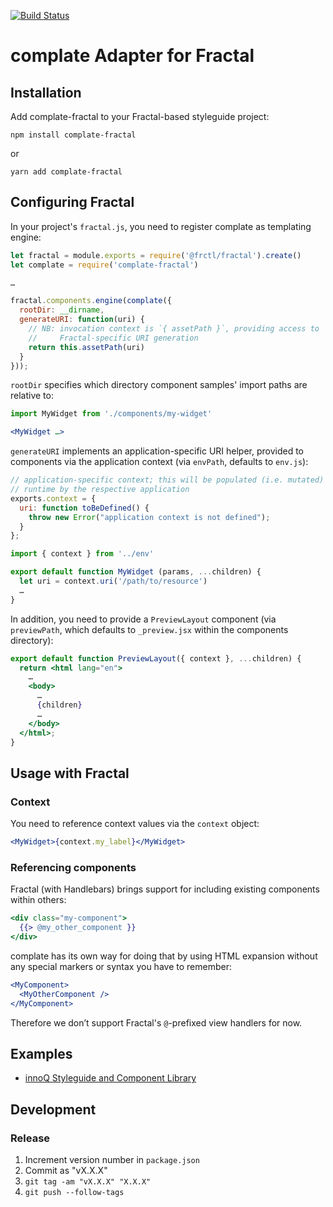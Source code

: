 [![Build Status](https://travis-ci.org/complate/complate-fractal.svg?branch=master)](https://travis-ci.org/complate/complate-fractal)

# complate Adapter for Fractal

## Installation

Add complate-fractal to your Fractal-based styleguide project:

    npm install complate-fractal

or

    yarn add complate-fractal

## Configuring Fractal

In your project's `fractal.js`, you need to register complate as templating engine:

```javascript
let fractal = module.exports = require('@frctl/fractal').create()
let complate = require('complate-fractal')

…

fractal.components.engine(complate({
  rootDir: __dirname,
  generateURI: function(uri) {
    // NB: invocation context is `{ assetPath }`, providing access to
    //     Fractal-specific URI generation
    return this.assetPath(uri)
  }
}));
```

`rootDir` specifies which directory component samples' import paths are relative to:

```jsx
import MyWidget from './components/my-widget'

<MyWidget …>
```

`generateURI` implements an application-specific URI helper, provided to
components via the application context (via `envPath`, defaults to `env.js`):

```javascript
// application-specific context; this will be populated (i.e. mutated) at
// runtime by the respective application
exports.context = {
  uri: function toBeDefined() {
    throw new Error("application context is not defined");
  }
};
```

```jsx
import { context } from '../env'

export default function MyWidget (params, ...children) {
  let uri = context.uri('/path/to/resource')
  …
}
```

In addition, you need to provide a `PreviewLayout` component (via `previewPath`,
which defaults to `_preview.jsx` within the components directory):

```jsx
export default function PreviewLayout({ context }, ...children) {
  return <html lang="en">
    …
    <body>
      …
      {children}
      …
    </body>
  </html>;
}
```

## Usage with Fractal

### Context

You need to reference context values via the `context` object:

```jsx
<MyWidget>{context.my_label}</MyWidget>
```

### Referencing components

Fractal (with Handlebars) brings support for including existing components
within others:

```handlebars
<div class="my-component">
  {{> @my_other_component }}
</div>
```

complate has its own way for doing that by using HTML expansion without any
special markers or syntax you have to remember:

```jsx
<MyComponent>
  <MyOtherComponent />
</MyComponent>
```

Therefore we don’t support Fractal's `@`-prefixed view handlers for now.

## Examples

- [innoQ Styleguide and Component Library](https://github.com/innoq/innoq-styleguide)

## Development

### Release

1. Increment version number in `package.json`
2. Commit as "vX.X.X"
3. `git tag -am "vX.X.X" "X.X.X"`
4. `git push --follow-tags`
